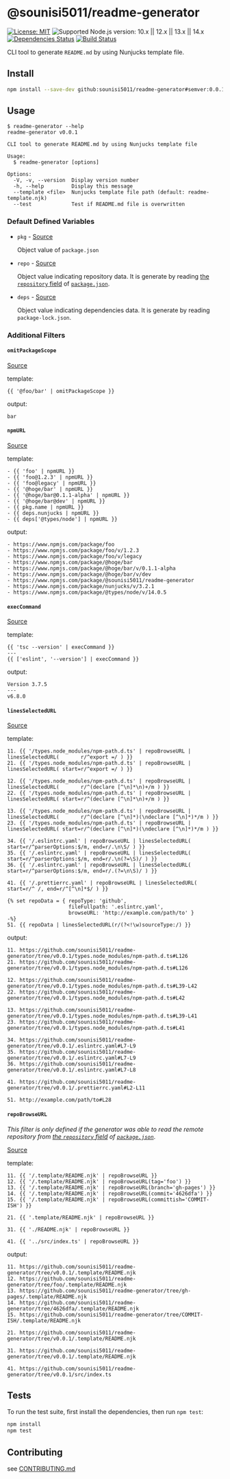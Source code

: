 # @sounisi5011/readme-generator

[![License: MIT](https://img.shields.io/static/v1?label=license&message=MIT&color=green)](https://github.com/sounisi5011/readme-generator/tree/master/LICENSE)
![Supported Node.js version: 10.x || 12.x || 13.x || 14.x](https://img.shields.io/static/v1?label=node&message=10.x%20%7C%7C%2012.x%20%7C%7C%2013.x%20%7C%7C%2014.x&color=brightgreen)
[![Dependencies Status](https://david-dm.org/sounisi5011/readme-generator/status.svg)](https://david-dm.org/sounisi5011/readme-generator)
[![Build Status](https://github.com/sounisi5011/readme-generator/workflows/GitHub%20Actions/badge.svg?branch=master)](https://github.com/sounisi5011/readme-generator/actions?query=workflow%3A%22GitHub%20Actions%22%20branch%3Amaster)

CLI tool to generate `README.md` by using Nunjucks template file.

## Install

```sh
npm install --save-dev github:sounisi5011/readme-generator#semver:0.0.1
```

## Usage

```console
$ readme-generator --help
readme-generator v0.0.1

CLI tool to generate README.md by using Nunjucks template file

Usage:
  $ readme-generator [options]

Options:
  -V, -v, --version  Display version number 
  -h, --help         Display this message 
  --template <file>  Nunjucks template file path (default: readme-template.njk)
  --test             Test if README.md file is overwritten 
```

### Default Defined Variables

* `pkg` - [Source](https://github.com/sounisi5011/readme-generator/tree/v0.0.1/src/index.ts#L445)

    Object value of `package.json`

* `repo` - [Source](https://github.com/sounisi5011/readme-generator/tree/v0.0.1/src/index.ts#L495-L509)

    Object value indicating repository data.
    It is generate by reading [the `repository` field] of [`package.json`].

[`package.json`]: https://docs.npmjs.com/files/package.json
[the `repository` field]: https://docs.npmjs.com/files/package.json#repository

* `deps` - [Source](https://github.com/sounisi5011/readme-generator/tree/v0.0.1/src/index.ts#L584-L600)

    Object value indicating dependencies data.
    It is generate by reading `package-lock.json`.

### Additional Filters

#### `omitPackageScope`

[Source](https://github.com/sounisi5011/readme-generator/tree/v0.0.1/src/index.ts#L116-L122)

template:

```nunjucks
{{ '@foo/bar' | omitPackageScope }}
```

output:

```
bar
```

#### `npmURL`

[Source](https://github.com/sounisi5011/readme-generator/tree/v0.0.1/src/index.ts#L123-L142)

template:

```nunjucks
- {{ 'foo' | npmURL }}
- {{ 'foo@1.2.3' | npmURL }}
- {{ 'foo@legacy' | npmURL }}
- {{ '@hoge/bar' | npmURL }}
- {{ '@hoge/bar@0.1.1-alpha' | npmURL }}
- {{ '@hoge/bar@dev' | npmURL }}
- {{ pkg.name | npmURL }}
- {{ deps.nunjucks | npmURL }}
- {{ deps['@types/node'] | npmURL }}
```

output:

```
- https://www.npmjs.com/package/foo
- https://www.npmjs.com/package/foo/v/1.2.3
- https://www.npmjs.com/package/foo/v/legacy
- https://www.npmjs.com/package/@hoge/bar
- https://www.npmjs.com/package/@hoge/bar/v/0.1.1-alpha
- https://www.npmjs.com/package/@hoge/bar/v/dev
- https://www.npmjs.com/package/@sounisi5011/readme-generator
- https://www.npmjs.com/package/nunjucks/v/3.2.1
- https://www.npmjs.com/package/@types/node/v/14.0.5
```

#### `execCommand`

[Source](https://github.com/sounisi5011/readme-generator/tree/v0.0.1/src/index.ts#L143-L168)

template:

```nunjucks
{{ 'tsc --version' | execCommand }}
---
{{ ['eslint', '--version'] | execCommand }}
```

output:

```
Version 3.7.5
---
v6.8.0
```

#### `linesSelectedURL`

[Source](https://github.com/sounisi5011/readme-generator/tree/v0.0.1/src/index.ts#L169-L355)

template:

```nunjucks
11. {{ '/types.node_modules/npm-path.d.ts' | repoBrowseURL | linesSelectedURL(       r/^export =/ ) }}
21. {{ '/types.node_modules/npm-path.d.ts' | repoBrowseURL | linesSelectedURL( start=r/^export =/ ) }}

12. {{ '/types.node_modules/npm-path.d.ts' | repoBrowseURL | linesSelectedURL(       r/^(declare [^\n]*\n)+/m ) }}
22. {{ '/types.node_modules/npm-path.d.ts' | repoBrowseURL | linesSelectedURL( start=r/^(declare [^\n]*\n)+/m ) }}

13. {{ '/types.node_modules/npm-path.d.ts' | repoBrowseURL | linesSelectedURL(       r/^(declare [^\n]*)(\ndeclare [^\n]*)*/m ) }}
23. {{ '/types.node_modules/npm-path.d.ts' | repoBrowseURL | linesSelectedURL( start=r/^(declare [^\n]*)(\ndeclare [^\n]*)*/m ) }}

34. {{ '/.eslintrc.yaml' | repoBrowseURL | linesSelectedURL( start=r/^parserOptions:$/m, end=r/.\n\S/ ) }}
35. {{ '/.eslintrc.yaml' | repoBrowseURL | linesSelectedURL( start=r/^parserOptions:$/m, end=r/.\n(?=\S)/ ) }}
36. {{ '/.eslintrc.yaml' | repoBrowseURL | linesSelectedURL( start=r/^parserOptions:$/m, end=r/.(?=\n\S)/ ) }}

41. {{ '/.prettierrc.yaml' | repoBrowseURL | linesSelectedURL( start=r/^ /, end=r/^[^\n]*$/ ) }}

{% set repoData = { repoType: 'github',
                    fileFullpath: '.eslintrc.yaml',
                    browseURL: 'http://example.com/path/to' }
-%}
51. {{ repoData | linesSelectedURL(r/(?<!\w)sourceType:/) }}
```

output:

```
11. https://github.com/sounisi5011/readme-generator/tree/v0.0.1/types.node_modules/npm-path.d.ts#L126
21. https://github.com/sounisi5011/readme-generator/tree/v0.0.1/types.node_modules/npm-path.d.ts#L126

12. https://github.com/sounisi5011/readme-generator/tree/v0.0.1/types.node_modules/npm-path.d.ts#L39-L42
22. https://github.com/sounisi5011/readme-generator/tree/v0.0.1/types.node_modules/npm-path.d.ts#L42

13. https://github.com/sounisi5011/readme-generator/tree/v0.0.1/types.node_modules/npm-path.d.ts#L39-L41
23. https://github.com/sounisi5011/readme-generator/tree/v0.0.1/types.node_modules/npm-path.d.ts#L41

34. https://github.com/sounisi5011/readme-generator/tree/v0.0.1/.eslintrc.yaml#L7-L9
35. https://github.com/sounisi5011/readme-generator/tree/v0.0.1/.eslintrc.yaml#L7-L9
36. https://github.com/sounisi5011/readme-generator/tree/v0.0.1/.eslintrc.yaml#L7-L8

41. https://github.com/sounisi5011/readme-generator/tree/v0.0.1/.prettierrc.yaml#L2-L11

51. http://example.com/path/to#L28
```

#### `repoBrowseURL`

*This filter is only defined if the generator was able to read the remote repository from [the `repository` field] of [`package.json`]*.

[Source](https://github.com/sounisi5011/readme-generator/tree/v0.0.1/src/index.ts#L513-L549)

template:

```nunjucks
11. {{ '/.template/README.njk' | repoBrowseURL }}
12. {{ '/.template/README.njk' | repoBrowseURL(tag='foo') }}
13. {{ '/.template/README.njk' | repoBrowseURL(branch='gh-pages') }}
14. {{ '/.template/README.njk' | repoBrowseURL(commit='4626dfa') }}
15. {{ '/.template/README.njk' | repoBrowseURL(committish='COMMIT-ISH') }}

21. {{ '.template/README.njk' | repoBrowseURL }}

31. {{ './README.njk' | repoBrowseURL }}

41. {{ '../src/index.ts' | repoBrowseURL }}
```

output:

```
11. https://github.com/sounisi5011/readme-generator/tree/v0.0.1/.template/README.njk
12. https://github.com/sounisi5011/readme-generator/tree/foo/.template/README.njk
13. https://github.com/sounisi5011/readme-generator/tree/gh-pages/.template/README.njk
14. https://github.com/sounisi5011/readme-generator/tree/4626dfa/.template/README.njk
15. https://github.com/sounisi5011/readme-generator/tree/COMMIT-ISH/.template/README.njk

21. https://github.com/sounisi5011/readme-generator/tree/v0.0.1/.template/README.njk

31. https://github.com/sounisi5011/readme-generator/tree/v0.0.1/.template/README.njk

41. https://github.com/sounisi5011/readme-generator/tree/v0.0.1/src/index.ts
```

## Tests

To run the test suite, first install the dependencies, then run `npm test`:

```sh
npm install
npm test
```

## Contributing

see [CONTRIBUTING.md](https://github.com/sounisi5011/readme-generator/tree/master/CONTRIBUTING.md)
